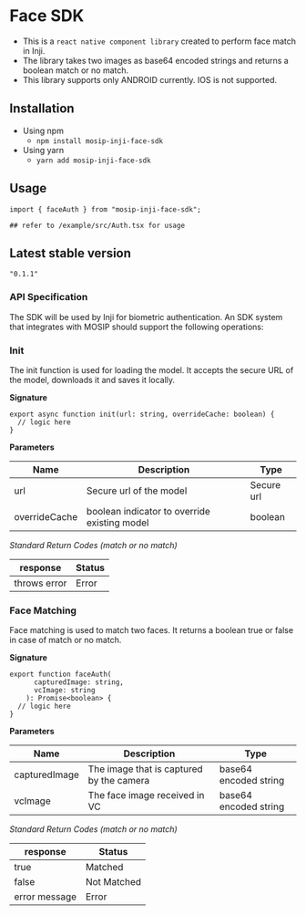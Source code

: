 # Face SDK

* This is a `react native component library` created to perform face match in Inji.
* The library takes two images as base64 encoded strings and returns a boolean match or no match.
* This library supports only ANDROID currently. IOS is not supported.

## Installation

* Using npm
  * `npm install mosip-inji-face-sdk`
* Using yarn
  * `yarn add mosip-inji-face-sdk`

## Usage

```
import { faceAuth } from "mosip-inji-face-sdk";

## refer to /example/src/Auth.tsx for usage
```

## Latest stable version

`"0.1.1"`

### API Specification

The SDK will be used by Inji for biometric authentication. An SDK system that integrates with MOSIP should support the following operations:

### **Init**

The init function is used for loading the model. It accepts the secure URL of the model, downloads it and saves it locally.

**Signature**

```
export async function init(url: string, overrideCache: boolean) {
  // logic here
}
```

**Parameters**

| **Name**      | **Description**                              | **Type**   |
| ------------- | -------------------------------------------- | ---------- |
| url           | Secure url of the model                      | Secure url |
| overrideCache | boolean indicator to override existing model | boolean    |

_Standard Return Codes (match or no match)_

| **response** | **Status** |
| ------------ | ---------- |
| throws error | Error      |

### **Face Matching**&#x20;

Face matching is used to match two faces. It returns a boolean true or false in case of match or no match.

**Signature**

```
export function faceAuth(
      capturedImage: string,
      vcImage: string
    ): Promise<boolean> {
  // logic here
}
```

**Parameters**

| **Name**      | **Description**                          | **Type**              |
| ------------- | ---------------------------------------- | --------------------- |
| capturedImage | The image that is captured by the camera | base64 encoded string |
| vcImage       | The face image received in VC            | base64 encoded string |

_Standard Return Codes (match or no match)_

| **response**  | **Status**  |
| ------------- | ----------- |
| true          | Matched     |
| false         | Not Matched |
| error message | Error       |
